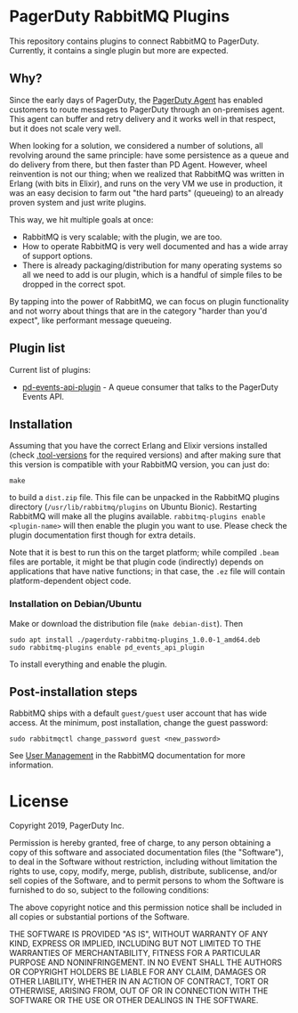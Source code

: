 # PagerDuty RabbitMQ Plugins

This repository contains plugins to connect RabbitMQ to PagerDuty. Currently, it
contains a single plugin but more are expected.

## Why?

Since the early days of PagerDuty, the [PagerDuty Agent](https://github.com/PagerDuty/pdagent)
has enabled customers to route messages to PagerDuty through an on-premises agent. This agent
can buffer and retry delivery and it works well in that respect, but it does not scale very
well.

When looking for a solution, we considered a number of solutions, all revolving around the
same principle: have some persistence as a queue and do delivery from there, but then faster
than PD Agent. However, wheel reinvention is not our thing; when we realized that RabbitMQ
was written in Erlang (with bits in Elixir), and runs on the very VM we use in production,
it was an easy decision to farm out "the hard parts" (queueing) to an already proven system
and just write plugins.

This way, we hit multiple goals at once:

* RabbitMQ is very scalable; with the plugin, we are too.
* How to operate RabbitMQ is very well documented and has a wide array of support options.
* There is already packaging/distribution for many operating systems so all we need
  to add is our plugin, which is a handful of simple files to be dropped in the correct spot.

By tapping into the power of RabbitMQ, we can focus on plugin functionality and not worry
about things that are in the category "harder than you'd expect", like performant message
queueing.

## Plugin list

Current list of plugins:

* [pd-events-api-plugin](pd-events-api-plugin) - A queue consumer that talks to the PagerDuty
  Events API.

## Installation

Assuming that you have the correct Erlang and Elixir versions installed (check [.tool-versions](.tool-versions)
for the required versions) and after making sure that this version is compatible with your RabbitMQ version,
you can just do:

```
make
```

to build a `dist.zip` file. This file can be unpacked in the RabbitMQ plugins directory (`/usr/lib/rabbitmq/plugins`
on Ubuntu Bionic). Restarting RabbitMQ will make all the plugins available. `rabbitmq-plugins enable <plugin-name>`
will then enable the plugin you want to use. Please check the plugin documentation first though for extra details.

Note that it is best to run this on the target platform; while compiled `.beam` files are portable, it might
be that plugin code (indirectly) depends on applications that have native functions; in that case, the `.ez`
file will contain platform-dependent object code.

### Installation on Debian/Ubuntu

Make or download the distribution file (`make debian-dist`). Then

```
sudo apt install ./pagerduty-rabbitmq-plugins_1.0.0-1_amd64.deb
sudo rabbitmq-plugins enable pd_events_api_plugin
```

To install everything and enable the plugin.

## Post-installation steps

RabbitMQ ships with a default `guest/guest` user account that has wide access. At the minimum, post installation,
change the guest password:

```
sudo rabbitmqctl change_password guest <new_password>
```

See [User Management](https://www.rabbitmq.com/rabbitmqctl.8.html#User_Management) in the RabbitMQ documentation
for more information.


# License

Copyright 2019, PagerDuty Inc.

Permission is hereby granted, free of charge, to any person obtaining a copy of this software and associated documentation files (the "Software"), to deal in the Software without restriction, including without limitation the rights to use, copy, modify, merge, publish, distribute, sublicense, and/or sell copies of the Software, and to permit persons to whom the Software is furnished to do so, subject to the following conditions:

The above copyright notice and this permission notice shall be included in all copies or substantial portions of the Software.

THE SOFTWARE IS PROVIDED "AS IS", WITHOUT WARRANTY OF ANY KIND, EXPRESS OR IMPLIED, INCLUDING BUT NOT LIMITED TO THE WARRANTIES OF MERCHANTABILITY, FITNESS FOR A PARTICULAR PURPOSE AND NONINFRINGEMENT. IN NO EVENT SHALL THE AUTHORS OR COPYRIGHT HOLDERS BE LIABLE FOR ANY CLAIM, DAMAGES OR OTHER LIABILITY, WHETHER IN AN ACTION OF CONTRACT, TORT OR OTHERWISE, ARISING FROM, OUT OF OR IN CONNECTION WITH THE SOFTWARE OR THE USE OR OTHER DEALINGS IN THE SOFTWARE.
